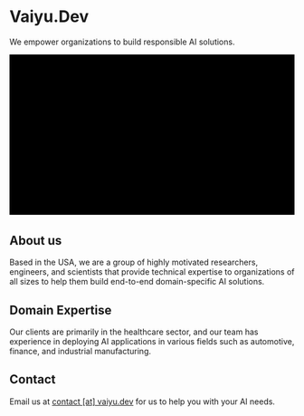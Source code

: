 # Vaiyu.Dev

We empower organizations to build responsible AI solutions.

<picture>
 <source media="(prefers-color-scheme: dark)" srcset="https://raw.githubusercontent.com/Vaiyu-Dev/website/main/docs/intro_dark.gif">
 <img alt="Light mode." src="https://raw.githubusercontent.com/Vaiyu-Dev/website/main/docs/intro.gif">
</picture>

## About us

Based in the USA, we are a group of highly motivated researchers, engineers, and scientists that provide technical expertise to organizations of all sizes to help them build end-to-end domain-specific AI solutions.

## Domain Expertise

Our clients are primarily in the healthcare sector, and our team has experience in deploying AI applications in various fields such as automotive, finance, and industrial manufacturing. 

## Contact

Email us at [contact [at] vaiyu.dev](mailto:contact@vaiyu.dev) for us to help you with your AI needs.

